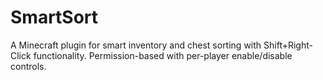 # SmartSort
A Minecraft plugin for smart inventory and chest sorting with Shift+Right-Click functionality. Permission-based with per-player enable/disable controls.
